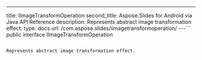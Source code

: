 ---
title: IImageTransformOperation
second_title: Aspose.Slides for Android via Java API Reference
description: Represents abstract image transformation effect.
type: docs
url: /com.aspose.slides/iimagetransformoperation/
---```
public interface IImageTransformOperation
```

Represents abstract image transformation effect.
